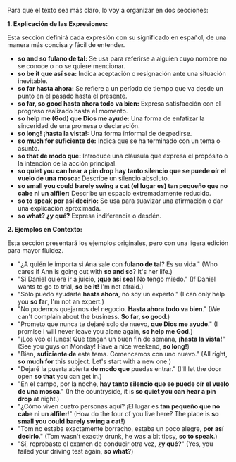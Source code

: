Para que el texto sea más claro, lo voy a organizar en dos secciones:

**1. Explicación de las Expresiones:**

Esta sección definirá cada expresión con su significado en español, de una manera más concisa y fácil de entender.

*   **so and so   fulano de tal:** Se usa para referirse a alguien cuyo nombre no se conoce o no se quiere mencionar.
*   **so be it   que así sea:**  Indica aceptación o resignación ante una situación inevitable.
*   **so far   hasta ahora:**  Se refiere a un período de tiempo que va desde un punto en el pasado hasta el presente.
*   **so far, so good   hasta ahora todo va bien:** Expresa satisfacción con el progreso realizado hasta el momento.
*   **so help me (God)   que Dios me ayude:**  Una forma de enfatizar la sinceridad de una promesa o declaración.
*   **so long!   ¡hasta la vista!:** Una forma informal de despedirse.
*   **so much for   suficiente de:** Indica que se ha terminado con un tema o asunto.
*   **so that   de modo que:** Introduce una cláusula que expresa el propósito o la intención de la acción principal.
*   **so quiet you can hear a pin drop   hay tanto silencio que se puede oír el vuelo de una mosca:** Describe un silencio absoluto.
*   **so small you could barely swing a cat   (el lugar es) tan pequeño que no cabe ni un alfiler:** Describe un espacio extremadamente reducido.
*   **so to speak   por así decirlo:**  Se usa para suavizar una afirmación o dar una explicación aproximada.
*   **so what?   ¿y qué?**  Expresa indiferencia o desdén.

**2. Ejemplos en Contexto:**

Esta sección presentará los ejemplos originales, pero con una ligera edición para mayor fluidez.

*   "¿A quién le importa si Ana sale con **fulano de tal**? Es su vida." (Who cares if Ann is going out with **so and so**? It's her life.)
*   "Si Daniel quiere ir a juicio, **¡que así sea!** No tengo miedo." (If Daniel wants to go to trial, **so be it!** I'm not afraid.)
*   "Solo puedo ayudarte **hasta ahora**, no soy un experto." (I can only help you **so far**, I'm not an expert.)
*   "No podemos quejarnos del negocio. **Hasta ahora todo va bien**." (We can't complain about the business. **So far, so good**.)
*   "Prometo que nunca te dejaré solo de nuevo, **que Dios me ayude**." (I promise I will never leave you alone again, **so help me God**.)
*   "¡Los veo el lunes! Que tengan un buen fin de semana, **¡hasta la vista!**" (See you guys on Monday! Have a nice weekend, **so long!**)
*   "Bien, **suficiente de** este tema. Comencemos con uno nuevo." (All right, **so much for** this subject. Let's start with a new one.)
*   "Dejaré la puerta abierta **de modo que** puedas entrar." (I'll let the door open **so that** you can get in.)
*   "En el campo, por la noche, **hay tanto silencio que se puede oír el vuelo de una mosca**." (In the countryside, it is **so quiet you can hear a pin drop** at night.)
*   "¿Cómo viven cuatro personas aquí? ¡El lugar es **tan pequeño que no cabe ni un alfiler**!" (How do the four of you live here? The place is **so small you could barely swing a cat!**)
*   "Tom no estaba exactamente borracho, estaba un poco alegre, **por así decirlo**." (Tom wasn't exactly drunk, he was a bit tipsy, **so to speak**.)
*   "Sí, reprobaste el examen de conducir otra vez, **¿y qué?**" (Yes, you failed your driving test again, **so what?**)

